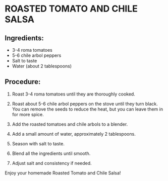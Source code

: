 # ROASTED TOMATO AND CHILE SALSA

## Ingredients:

- 3-4 roma tomatoes
- 5-6 chile arbol peppers
- Salt to taste
- Water (about 2 tablespoons)

## Procedure:

1. Roast 3-4 roma tomatoes until they are thoroughly cooked.

2. Roast about 5-6 chile arbol peppers on the stove until they turn black. You can remove the seeds to reduce the heat, but you can leave them in for more spice.

3. Add the roasted tomatoes and chile arbols to a blender.

4. Add a small amount of water, approximately 2 tablespoons.

5. Season with salt to taste.

6. Blend all the ingredients until smooth.

7. Adjust salt and consistency if needed.

Enjoy your homemade Roasted Tomato and Chile Salsa!

